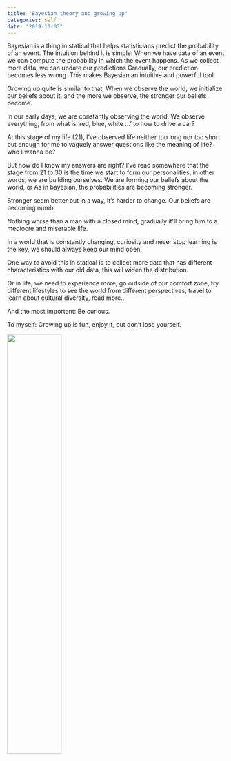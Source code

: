 ```yaml
---
title: "Bayesian theory and growing up"
categories: self
date: "2019-10-03"
---
```


Bayesian is a thing in statical that helps statisticians predict the probability of an event. The intuition behind it is simple: When we have data of an event we can compute the probability in which the event happens. As we collect more data, we can update our predictions Gradually, our prediction becomes less wrong. This makes Bayesian an intuitive and powerful tool.

Growing up quite is similar to that, When we observe the world, we initialize our beliefs about it, and the more we observe, the stronger our beliefs become.

In our early days, we are constantly observing the world. We observe everything, from what is ‘red, blue, white …’ to how to drive a car?

At this stage of my life (21), I’ve observed life neither too long nor too short but enough for me to vaguely answer questions like the meaning of life? who I wanna be?

But how do I know my answers are right?
I’ve read somewhere that the stage from 21 to 30 is the time we start to form our personalities, in other words, we are building ourselves. We are forming our beliefs about the world, or As in bayesian, the probabilities are becoming stronger.

Stronger seem better but in a way, it’s harder to change. Our beliefs are becoming numb.

Nothing worse than a man with a closed mind, gradually it'll bring him to a mediocre and miserable life.

In a world that is constantly changing, curiosity and never stop learning is the key, we should always keep our mind open.

One way to avoid this in statical is to collect more data that has different characteristics with our old data, this will widen the distribution.

Or in life, we need to experience more, go outside of our comfort zone, try different lifestyles to see the world from different perspectives, travel to learn about cultural diversity, read more...

And the most important: Be curious.

To myself: Growing up is fun, enjoy it, but don’t lose yourself.

<img src="/images/growingup.jpg" style="width:50%" class="img-center">
